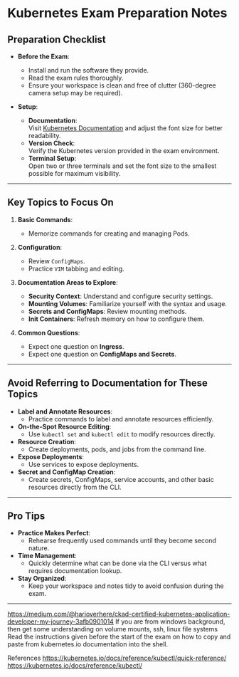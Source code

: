 # Kubernetes Exam Preparation Notes

## **Preparation Checklist**
- **Before the Exam**:
  - Install and run the software they provide.
  - Read the exam rules thoroughly.
  - Ensure your workspace is clean and free of clutter (360-degree camera setup may be required).

- **Setup**:
  - **Documentation**:  
    Visit [Kubernetes Documentation](https://kubernetes.io/docs/home/) and adjust the font size for better readability.
  - **Version Check**:  
    Verify the Kubernetes version provided in the exam environment.
  - **Terminal Setup**:  
    Open two or three terminals and set the font size to the smallest possible for maximum visibility.

---

## **Key Topics to Focus On**
1. **Basic Commands**:
   - Memorize commands for creating and managing Pods.
2. **Configuration**:
   - Review `ConfigMaps`.
   - Practice `VIM` tabbing and editing.
3. **Documentation Areas to Explore**:
   - **Security Context**: Understand and configure security settings.
   - **Mounting Volumes**: Familiarize yourself with the syntax and usage.
   - **Secrets and ConfigMaps**: Review mounting methods.
   - **Init Containers**: Refresh memory on how to configure them.

4. **Common Questions**:
   - Expect one question on **Ingress**.
   - Expect one question on **ConfigMaps and Secrets**.

---

## **Avoid Referring to Documentation for These Topics**
- **Label and Annotate Resources**:
  - Practice commands to label and annotate resources efficiently.
- **On-the-Spot Resource Editing**:
  - Use `kubectl set` and `kubectl edit` to modify resources directly.
- **Resource Creation**:
  - Create deployments, pods, and jobs from the command line.
- **Expose Deployments**:
  - Use services to expose deployments.
- **Secret and ConfigMap Creation**:
  - Create secrets, ConfigMaps, service accounts, and other basic resources directly from the CLI.

---

## **Pro Tips**
- **Practice Makes Perfect**:
  - Rehearse frequently used commands until they become second nature.
- **Time Management**:
  - Quickly determine what can be done via the CLI versus what requires documentation lookup.
- **Stay Organized**:
  - Keep your workspace and notes tidy to avoid confusion during the exam.

--- 
https://medium.com/@harioverhere/ckad-certified-kubernetes-application-developer-my-journey-3afb0901014
If you are from windows background, then get some understanding on volume mounts, ssh, linux file systems
Read the instructions given before the start of the exam on how to copy and paste from kubernetes.io documentation into the shell.

References
https://kubernetes.io/docs/reference/kubectl/quick-reference/
https://kubernetes.io/docs/reference/kubectl/
